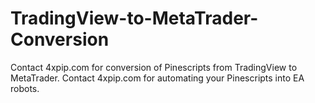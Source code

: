 # TradingView-to-MetaTrader-Conversion
Contact 4xpip.com for conversion of Pinescripts from TradingView to MetaTrader. Contact 4xpip.com for automating your Pinescripts into EA robots.
